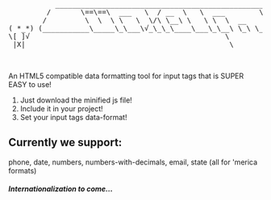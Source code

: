 <pre>           __________________________________________________________________
         /       \==\==\  ___   \  / __  \   \  ___        \    __           /
        /         \  \  \ \   \  \/\ \__\ \   \ \  \  __    \  \ _\         /
( *_*) (___________\_____\_\___\√_\_\_\____\___\_\__\ \_\ \__\_\__\________/
\[ ]√                                              \                                    (*_* )
 |X|                                                \                                    \[ ]>
                                                                                          |X|

</pre>


An HTML5 compatible data formatting tool for input tags that is SUPER EASY to use!

1. Just download the minified js file!
2. Include it in your project!
<code><script src="js/MakeUp.min.js"></script></code>
3. Set your input tags data-format!

## Currently we support:

phone, date, numbers, numbers-with-decimals, email, state (all for 'merica formats)

##### Internationalization to come...
